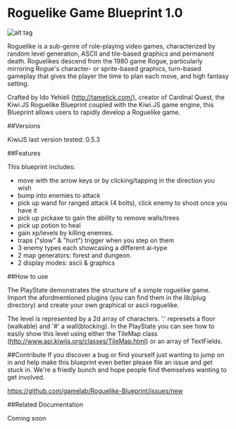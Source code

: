 Roguelike Game Blueprint 1.0
================================

![alt tag](http://willwriteaboutvideogamesformoney.files.wordpress.com/2012/06/cq2shot3.png)

Roguelike is a sub-genre of role-playing video games, characterized by random level generation, ASCII and tile-based graphics and permanent death. Roguelikes descend from the 1980 game Rogue, particularly mirroring Rogue's character- or sprite-based graphics, turn-based gameplay that gives the player the time to plan each move, and high fantasy setting.

Crafted by Ido Yehieli (http://tametick.com/), creator of Cardinal Quest, the Kiwi.JS Roguelike Blueprint coupled with the Kiwi.JS game engine, this Blueprint allows users to rapidly develop a Roguelike game. 


##Versions

KiwiJS last version tested: 0.5.3
	

##Features

This blueprint includes:
* move with the arrow keys or by clicking/tapping in the direction you wish
* bump into enemies to attack
* pick up wand for ranged attack (4 bolts), click enemy to shoot once you have it
* pick up pickaxe to gain the ability to remove walls/trees
* pick up potion to heal
* gain xp/levels by killing enemies.
* traps ("slow" & "hurt") trigger when you step on them
* 3 enemy types each showcasing a different ai-type
* 2 map generators: forest and dungeon.
* 2 display modes: ascii & graphics


##How to use

The PlayState demonstrates the structure of a simple roguelike game. Import the afordmentioned plugins (you can find them in the lib/plug
 directory) and create your own graphical or ascii roguelike.
 
The level is represented by a 2d array of characters. '.' represets a floor (walkable) and '#' a wall(blocking). In the PlayState you can see how to easily show this level using either the TileMap class (http://www.api.kiwijs.org/classes/TileMap.html) or an array of TextFields.

##Contribute
If you discover a bug or find yourself just wanting to jump on in and help make this blueprint even better please file an issue and get stuck in. We're a friedly bunch and hope people find themselves wanting to get involved. 

https://github.com/gamelab/Roguelike-Blueprint/issues/new

##Related Documentation 

Coming soon
